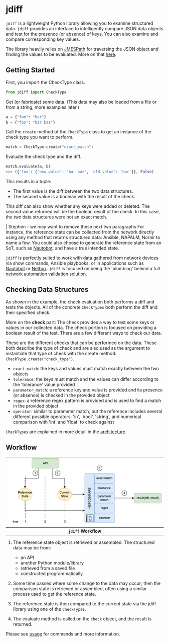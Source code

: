 # jdiff

`jdiff` is a lightweight Python library allowing you to examine structured data. `jdiff` provides an interface to intelligently compare JSON data objects and test for the presence (or absence) of keys. You can also examine and compare corresponding key values.

The library heavily relies on [JMESPath](https://jmespath.org/) for traversing the JSON object and finding the values to be evaluated. More on that [here](#customized-jmespath).

## Getting Started


First, you import the CheckType class.

```python
from jdiff import CheckType
```

Get (or fabricate) some data. (This data may also be loaded from a file or from a string, more examples later.)

```python
a = {"foo": "bar"}
b = {"foo": "bar baz"}
```

Call the `create` method of the `CheckType` class to get an instance of the check type you want to perform.

```python
match = CheckType.create("exact_match")
```

Evaluate the check type and the diff.
```python
match.evaluate(a, b)
>>> ({'foo': {'new_value': 'bar baz', 'old_value': 'bar'}}, False)
```

This results in a tuple:
- The first value is the diff between the two data structures.
- The second value is a boolean with the result of the check.

This diff can also show whether any keys were added or deleted. 
The second value returned will be the boolean result of the check. In this case, the two data structures were not an exact match.

| Stephen - we may want to remove these next two paragraphs
For instance, the reference state can be collected from the network directly using any method that returns structured data: Ansible, NAPALM, Nornir to name a few. You could also choose to generate the reference state from an SoT, such as [Nautobot](https://github.com/nautobot/nautobot/), and have a true intended state.

`jdiff` is perfectly suited to work with data gathered from network devices via show commands, Ansible playbooks, or in applications such as [Nautobot](https://github.com/nautobot/nautobot/) or [Netbox](https://github.com/netbox-community/netbox). `jdiff` is focused on being the 'plumbing' behind a full network automation validation solution.

## Checking Data Structures

As shown in the example, the check evaluation both performs a diff and tests the objects. All of the concrete `CheckTypes` both perform the diff and their specified check.

More on the **check** part: The check provides a way to test some keys or values in our collected data. The check portion is focused on providing a boolean result of the test. There are a few different ways to check our data. 

These are the different checks that can be performed on the data. These both describe the type of check and are also used as the argument to instantiate that type of check with the create method: `CheckType.create("check_type")`.

- `exact_match`: the keys and values must match exactly between the two objects
- `tolerance`: the keys must match and the values can differ according to the 'tolerance' value provided
- `parameter_match`: a reference key and value is provided and its presence (or absence) is checked in the provided object
- `regex`: a reference regex pattern is provided and is used to find a match in the provided object
- `operator`: similar to parameter match, but the reference includes several different possible operators: 'in', 'bool', 'string', and numerical comparison with 'int' and 'float' to check against

`CheckTypes` are explained in more detail in the [architecture](architecture.md).


## Workflow

| ![jdiff Workflow](./images/jdiff-workflow.png) |
|:---:|
| **`jdiff` Workflow** |


1. The reference state object is retrieved or assembled. The structured data may be from:

    - an API
    - another Python module/library
    - retrieved from a saved file
    - constructed programmatically

2. Some time passes where some change to the data may occur; then the comparison state is retrieved or assembled, often using a similar process used to get the reference state.
3. The reference state is then compared to the current state via the jdiff library using one of the `CheckTypes`.
4. The evaluate method is called on the `check` object, and the result is returned.

Please see [usage](usage.md) for commands and more information.
